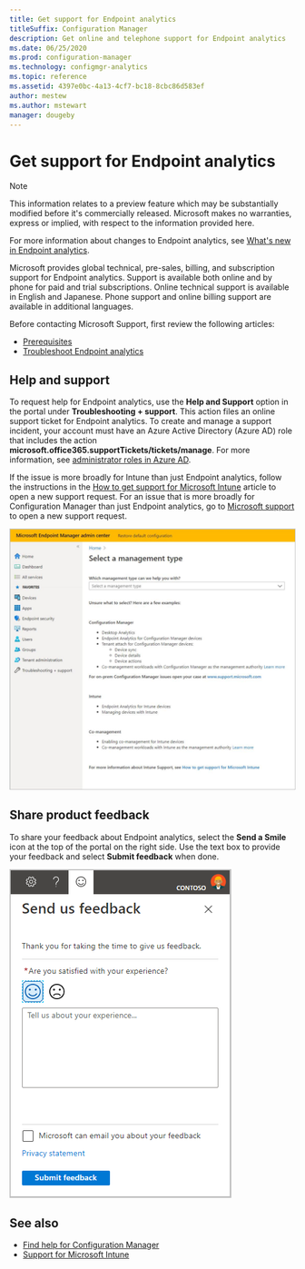 ```yaml
---
title: Get support for Endpoint analytics
titleSuffix: Configuration Manager
description: Get online and telephone support for Endpoint analytics
ms.date: 06/25/2020
ms.prod: configuration-manager
ms.technology: configmgr-analytics
ms.topic: reference
ms.assetid: 4397e0bc-4a13-4cf7-bc18-8cbc86d583ef
author: mestew
ms.author: mstewart
manager: dougeby
---
```


# Get support for Endpoint analytics

> [!Note]  
> This information relates to a preview feature which may be substantially modified before it's commercially released. Microsoft makes no warranties, express or implied, with respect to the information provided here. 
>
> For more information about changes to Endpoint analytics, see [What's new in Endpoint analytics](whats-new.md). 

Microsoft provides global technical, pre-sales, billing, and subscription support for Endpoint analytics. Support is available both online and by phone for paid and trial subscriptions. Online technical support is available in English and Japanese. Phone support and online billing support are available in additional languages.

Before contacting Microsoft Support, first review the following articles:

 - [Prerequisites](enroll-intune.md#bkmk_prereq)
 - [Troubleshoot Endpoint analytics](troubleshoot.md)


## Help and support

To request help for Endpoint analytics, use the **Help and Support** option in the portal under **Troubleshooting + support**. This action files an online support ticket for Endpoint analytics. To create and manage a support incident, your account must have an Azure Active Directory (Azure AD) role that includes the action **microsoft.office365.supportTickets/tickets/manage**. For more information, see [administrator roles in Azure AD](/azure/active-directory/users-groups-roles/directory-assign-admin-roles).

If the issue is more broadly for Intune than just Endpoint analytics, follow the instructions in the [How to get support for Microsoft Intune](../intune/fundamentals/get-support.md#create-an-online-support-ticket) article to open a new support request. For an issue that is more broadly for Configuration Manager than just Endpoint analytics, go to [Microsoft support](https://aka.ms/cmcbsupport) to open a new support request.


[![Help and support in Microsoft Endpoint Manager](media/help.png)](media/help.png#lightbox)

## <a name="bkmk_feedback"></a> Share product feedback

<!-- 5451636 -->

To share your feedback about Endpoint analytics, select the **Send a Smile** icon at the top of the portal on the right side. Use the text box to provide your feedback and select **Submit feedback** when done.

![Send a Smile icon in Microsoft Endpoint Manager](media/endpoint-analytics-feedback.png)


## See also

- [Find help for Configuration Manager](../configmgr/core/understand/find-help.md)
- [Support for Microsoft Intune](../intune/fundamentals/get-support.md#create-an-online-support-ticket)